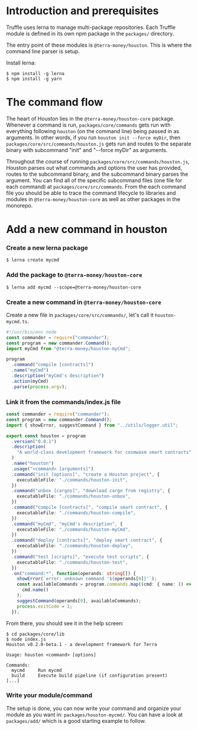 # Introduction and prerequisites

Truffle uses lerna to manage multi-package repositories. Each Truffle module is defined in its own npm package in the `packages/` directory.

The entry point of these modules is `@terra-money/houston`. This is where the command line parser is setup.

Install lerna:

```shell
$ npm install -g lerna
$ npm install -g yarn
```

# The command flow

The heart of Houston lies in the `@terra-money/houston-core` package. Whenever a command
is run, `packages/core/commands` gets run with everything following `houston`
(on the command line) being passed in as arguments. In other words, if you run
`houston init --force myDir`, then `packages/core/src/commands/houston.js` gets run and routes to the separate binary with subcommand
"init" and "--force myDir" as arguments.

Throughout the course of running `packages/core/src/commands/houston.js`, Houston parses out what
commands and options the user has provided, routes to the subcommand binary, and the subcommand binary parses the argument. You can find all of the
specific subcommand files (one file for each command) at
`packages/core/src/commands`. From the each command file you should be
able to trace the command lifecycle to libraries and modules in `@terra-money/houston-core`
as well as other packages in the monorepo.

# Add a new command in houston

### Create a new lerna package

```shell
$ lerna create mycmd
```

### Add the package to `@terra-money/houston-core`

```shell
$ lerna add mycmd --scope=@terra-money/houston-core
```

### Create a new command in `@terra-money/houston-core`

Create a new file in `packages/core/src/commands/`, let's call it `houston-mycmd.ts`.

```javascript
#!/usr/bin/env node
const commander = require("commander");
const program = new commander.Command();
import myCmd from "@terra-money/houston-myCmd";

program
  .command("compile [contracts]")
  .name("myCmd")
  .description("myCmd's description")
  .action(myCmd)
  .parse(process.argv);
```

### Link it from the commands/index.js file

```typescript
const commander = require("commander");
const program = new commander.Command();
import { showError, suggestCommand } from "../utils/logger.util";

export const houston = program
  .version("0.0.1")
  .description(
    "A world-class development framework for cosmwasm smart contracts"
  )
  .name("houston")
  .usage("<command> [arguments]")
  .command("init [options]", "create a Houston project", {
    executableFile: "./commands/houston-init",
  })
  .command("unbox [cargos]", "download cargo from registry", {
    executableFile: "./commands/houston-unbox",
  })
  .command("compile [contracts]", "compile smart contract", {
    executableFile: "./commands/houston-compile",
  })
  .command("myCmd", "myCmd's description", {
    executableFile: "./commands/houston-myCmd",
  })
  .command("deploy [contracts]", "deploy smart contract", {
    executableFile: "./commands/houston-deploy",
  })
  .command("test [scripts]", "execute test scripts", {
    executableFile: "./commands/houston-test",
  })
  .on("command:*", function(operands: string[]) {
    showError(`error: unknown command '${operands[0]}'`);
    const availableCommands = program.commands.map((cmd: { name: () => any }) =>
      cmd.name()
    );
    suggestCommand(operands[0], availableCommands);
    process.exitCode = 1;
  });
```

From there, you should see it in the help screen:

```shell
$ cd packages/core/lib
$ node index.js
Houston v0.2.0-beta.1 - a development framework for Terra

Usage: houston <command> [options]

Commands:
  mycmd     Run mycmd
  build     Execute build pipeline (if configuration present)
[...]
```

### Write your module/command

The setup is done, you can now write your command and organize your module as you want in: `packages/houston-mycmd/`. You can have a look at `packages/add/` which is a good starting example to follow.
